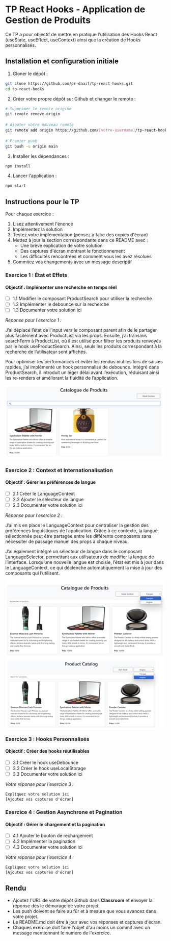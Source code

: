 # TP React Hooks - Application de Gestion de Produits

Ce TP a pour objectif de mettre en pratique l'utilisation des Hooks React (useState, useEffect, useContext) ainsi que la création de Hooks personnalisés.

## Installation et configuration initiale

1. Cloner le dépôt :

```bash
git clone https://github.com/pr-daaif/tp-react-hooks.git
cd tp-react-hooks
```

2. Créer votre propre dépôt sur Github et changer le remote :

```bash
# Supprimer le remote origine
git remote remove origin

# Ajouter votre nouveau remote
git remote add origin https://github.com/[votre-username]/tp-react-hooks.git

# Premier push
git push -u origin main
```

3. Installer les dépendances :

```bash
npm install
```

4. Lancer l'application :

```bash
npm start
```

## Instructions pour le TP

Pour chaque exercice :

1. Lisez attentivement l'énoncé
2. Implémentez la solution
3. Testez votre implémentation (pensez à faire des copies d'écran)
4. Mettez à jour la section correspondante dans ce README avec :
   - Une brève explication de votre solution
   - Des captures d'écran montrant le fonctionnement
   - Les difficultés rencontrées et comment vous les avez résolues
5. Commitez vos changements avec un message descriptif

### Exercice 1 : État et Effets

#### Objectif : Implémenter une recherche en temps réel

- [ ] 1.1 Modifier le composant ProductSearch pour utiliser la recherche
- [ ] 1.2 Implémenter le debounce sur la recherche
- [ ] 1.3 Documenter votre solution ici

_Réponse pour l'exercice 1 :_

J’ai déplacé l’état de l’input vers le composant parent afin de le partager plus facilement avec ProductList via les props. Ensuite, j’ai transmis searchTerm à ProductList, où il est utilisé pour filtrer les produits renvoyés par le hook useProductSearch. Ainsi, seuls les produits correspondant à la recherche de l’utilisateur sont affichés.

Pour optimiser les performances et éviter les rendus inutiles lors de saisies rapides, j’ai implémenté un hook personnalisé de debounce. Intégré dans ProductSearch, il introduit un léger délai avant l’exécution, réduisant ainsi les re-renders et améliorant la fluidité de l’application.

![Exemple de recherche](./captures/ex1/recherche.png)

### Exercice 2 : Context et Internationalisation

#### Objectif : Gérer les préférences de langue

- [ ] 2.1 Créer le LanguageContext
- [ ] 2.2 Ajouter le sélecteur de langue
- [ ] 2.3 Documenter votre solution ici

_Réponse pour l'exercice 2 :_

J’ai mis en place le LanguageContext pour centraliser la gestion des préférences linguistiques de l’application. Grâce à ce contexte, la langue sélectionnée peut être partagée entre les différents composants sans nécessiter de passage manuel des props à chaque niveau.

J’ai également intégré un sélecteur de langue dans le composant LanguageSelector, permettant aux utilisateurs de modifier la langue de l’interface. Lorsqu’une nouvelle langue est choisie, l’état est mis à jour dans le LanguageContext, ce qui déclenche automatiquement la mise à jour des composants qui l’utilisent.

![Page en français](./captures/ex2/francais.png)
![Page en anglais](./captures/ex2/anglais.png)

### Exercice 3 : Hooks Personnalisés

#### Objectif : Créer des hooks réutilisables

- [ ] 3.1 Créer le hook useDebounce
- [ ] 3.2 Créer le hook useLocalStorage
- [ ] 3.3 Documenter votre solution ici

_Votre réponse pour l'exercice 3 :_

```
Expliquez votre solution ici
[Ajoutez vos captures d'écran]
```

### Exercice 4 : Gestion Asynchrone et Pagination

#### Objectif : Gérer le chargement et la pagination

- [ ] 4.1 Ajouter le bouton de rechargement
- [ ] 4.2 Implémenter la pagination
- [ ] 4.3 Documenter votre solution ici

_Votre réponse pour l'exercice 4 :_

```
Expliquez votre solution ici
[Ajoutez vos captures d'écran]
```

## Rendu

- Ajoutez l'URL de votre dépôt Github dans **Classroom** et envoyer la réponse dès le démarage de votre projet.
- Les push doivent se faire au fûr et à mesure que vous avancez dans votre projet.
- Le README.md doit être à jour avec vos réponses et captures d'écran.
- Chaques exercice doit faire l'objet d'au moins un commit avec un message mentionnant le numéro de l'exercice.
